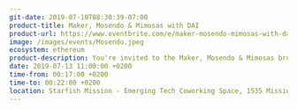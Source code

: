 ```yaml
---
git-date: 2019-07-10T08:30:39-07:00
product-title: Maker, Mosendo & Mimosas with DAI
product-url: https://www.eventbrite.com/e/maker-mosendo-mimosas-with-dai-tickets-64589243165
image: /images/events/Mosendo.jpeg
ecosystem: ethereum
product-description: You're invited to the Maker, Mosendo & Mimosas brunch to experience payments with DAI. Kick off your weekend with DeFi enthusiasts and DAI-hards over brunch.
date: 2019-07-13 11:00:00 +0200
time-from: 00:17:00 +0200
time-to: 00:22:00 +0200
location: Starfish Mission - Emerging Tech Coworking Space, 1535 Mission Street, San Francisco, CA 94103
---
```

